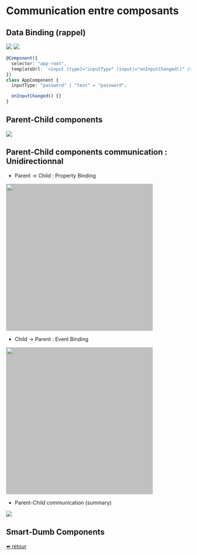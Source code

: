 # Communication entre composants

## Data Binding (rappel)

<img src="https://rblmdst.github.io/angular-training-gdg-lome/assets/images/databinding.png">
<img src="https://rblmdst.github.io/angular-training-gdg-lome/assets/images/component-databinding.png">

```ts
@Component({
  selector: "app-root",
  templateUrl: `<input [type]="inputType" (input)="onInputChanged()" />`,
})
class AppComponent {
  inputType: "password" | "text" = "password";

  onInputChanged() {}
}
```

## Parent-Child components

<img src="https://rblmdst.github.io/angular-training-gdg-lome/assets/images/component-tree.png">

## Parent-Child components communication : Unidirectionnal

- Parent -> Child : Property Binding

<img src="https://rblmdst.github.io/angular-training-gdg-lome/assets/images/input.svg" width="400" style="background-color:silver;">

- Child -> Parent : Event Binding

<img src="https://rblmdst.github.io/angular-training-gdg-lome/assets/images/output.svg" width="400" style="background-color:silver;">

- Parent-Child communication (summary)

<img src="https://rblmdst.github.io/angular-training-gdg-lome/assets/images/parent-child-binding.png" >

## Smart-Dumb Components

[⬅️ retour](https://rblmdst.github.io/angular-training-gdg-lome/day-3)
